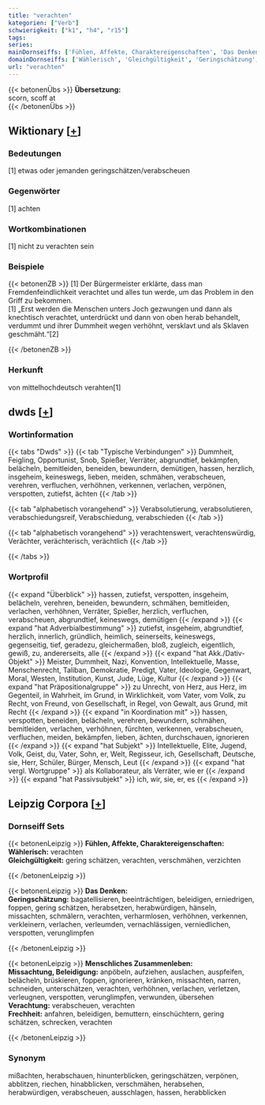```yaml
---
title: "verachten"
kategorien: ["Verb"]
schwierigkeit: ["k1", "h4", "r15"]
tags:
series:
mainDornseiffs: ['Fühlen, Affekte, Charaktereigenschaften', 'Das Denken', 'Menschliches Zusammenleben']
domainDornseiffs: ['Wählerisch', 'Gleichgültigkeit', 'Geringschätzung', 'Missachtung, Beleidigung', 'Verachtung', 'Frechheit']
url: "verachten"
---
```


{{< betonenÜbs >}}
**Übersetzung:**  
scorn, scoff at  
{{< /betonenÜbs >}}

## Wiktionary [[+](https://de.wiktionary.org/wiki/verachten)]

### Bedeutungen
[1] etwas oder jemanden geringschätzen/verabscheuen  

### Gegenwörter
[1] achten  

### Wortkombinationen
[1] nicht zu verachten sein  

### Beispiele
{{< betonenZB >}}
[1] Der Bürgermeister erklärte, dass man Fremdenfeindlichkeit verachtet und alles tun werde, um das Problem in den Griff zu bekommen.  
[1] „Erst werden die Menschen unters Joch gezwungen und dann als knechtisch verachtet, unterdrückt und dann von oben herab behandelt, verdummt und ihrer Dummheit wegen verhöhnt, versklavt und als Sklaven geschmäht.“[2]  

{{< /betonenZB >}}
### Herkunft
von mittelhochdeutsch verahten[1]  



## dwds [[+](https://www.dwds.de/wb/verachten)]

### Wortinformation
{{< tabs "Dwds" >}}
{{< tab "Typische Verbindungen" >}}
Dummheit, Feigling, Opportunist, Snob, Spießer, Verräter, abgrundtief, bekämpfen, belächeln, bemitleiden, beneiden, bewundern, demütigen, hassen, herzlich, insgeheim, keineswegs, lieben, meiden, schmähen, verabscheuen, verehren, verfluchen, verhöhnen, verkennen, verlachen, verpönen, verspotten, zutiefst, ächten
{{< /tab >}}

{{< tab "alphabetisch vorangehend" >}}
Verabsolutierung, verabsolutieren, verabschiedungsreif, Verabschiedung, verabschieden
{{< /tab >}}

{{< tab "alphabetisch vorangehend" >}}
verachtenswert, verachtenswürdig, Verächter, verächterisch, verächtlich
{{< /tab >}}

{{< /tabs >}}

### Wortprofil
{{< expand "Überblick" >}} hassen, zutiefst, verspotten, insgeheim, belächeln, verehren, beneiden, bewundern, schmähen, bemitleiden, verlachen, verhöhnen, Verräter, Spießer, herzlich, verfluchen, verabscheuen, abgrundtief, keineswegs, demütigen {{< /expand >}}
{{< expand "hat Adverbialbestimmung" >}} zutiefst, insgeheim, abgrundtief, herzlich, innerlich, gründlich, heimlich, seinerseits, keineswegs, gegenseitig, tief, geradezu, gleichermaßen, bloß, zugleich, eigentlich, gewiß, zu, andererseits, alle {{< /expand >}}
{{< expand "hat Akk./Dativ-Objekt" >}} Meister, Dummheit, Nazi, Konvention, Intellektuelle, Masse, Menschenrecht, Taliban, Demokratie, Predigt, Vater, Ideologie, Gegenwart, Moral, Westen, Institution, Kunst, Jude, Lüge, Kultur {{< /expand >}}
{{< expand "hat Präpositionalgruppe" >}} zu Unrecht, von Herz, aus Herz, im Gegenteil, in Wahrheit, im Grund, in Wirklichkeit, vom Vater, vom Volk, zu Recht, von Freund, von Gesellschaft, in Regel, von Gewalt, aus Grund, mit Recht {{< /expand >}}
{{< expand "in Koordination mit" >}} hassen, verspotten, beneiden, belächeln, verehren, bewundern, schmähen, bemitleiden, verlachen, verhöhnen, fürchten, verkennen, verabscheuen, verfluchen, meiden, bekämpfen, lieben, ächten, durchschauen, ignorieren {{< /expand >}}
{{< expand "hat Subjekt" >}} Intellektuelle, Elite, Jugend, Volk, Geist, du, Vater, Sohn, er, Welt, Regisseur, ich, Gesellschaft, Deutsche, sie, Herr, Schüler, Bürger, Mensch, Leut {{< /expand >}}
{{< expand "hat vergl. Wortgruppe" >}} als Kollaborateur, als Verräter, wie er {{< /expand >}}
{{< expand "hat Passivsubjekt" >}} ich, wir, sie, er, es {{< /expand >}}

## Leipzig Corpora [[+](https://corpora.uni-leipzig.de/en/res?word=verachten&corpusId=deu_newscrawl-public_2018)]

### Dornseiff Sets
{{< betonenLeipzig >}}
**Fühlen, Affekte, Charaktereigenschaften:**  
**Wählerisch:** verachten  
**Gleichgültigkeit:** gering schätzen, verachten, verschmähen, verzichten  

{{< /betonenLeipzig >}}


{{< betonenLeipzig >}}
**Das Denken:**  
**Geringschätzung:** bagatellisieren, beeinträchtigen, beleidigen, erniedrigen, foppen, gering schätzen, herabsetzen, herabwürdigen, hänseln, missachten, schmälern, verachten, verharmlosen, verhöhnen, verkennen, verkleinern, verlachen, verleumden, vernachlässigen, verniedlichen, verspotten, verunglimpfen  

{{< /betonenLeipzig >}}


{{< betonenLeipzig >}}
**Menschliches Zusammenleben:**  
**Missachtung, Beleidigung:** anpöbeln, aufziehen, auslachen, auspfeifen, belächeln, brüskieren, foppen, ignorieren, kränken, missachten, narren, schneiden, unterschätzen, verachten, verhöhnen, verlachen, verletzen, verleugnen, verspotten, verunglimpfen, verwunden, übersehen  
**Verachtung:** verabscheuen, verachten  
**Frechheit:** anfahren, beleidigen, bemuttern, einschüchtern, gering schätzen, schrecken, verachten  

{{< /betonenLeipzig >}}

### Synonym
mißachten, herabschauen, hinunterblicken, geringschätzen, verpönen, abblitzen, riechen, hinabblicken, verschmähen, herabsehen, herabwürdigen, verabscheuen, ausschlagen, hassen, herabblicken


